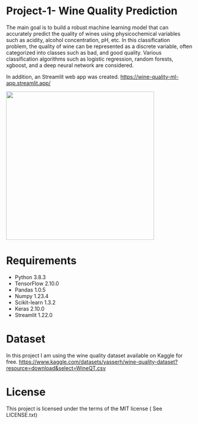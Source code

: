 # Project-1- Wine Quality Prediction
 
The main goal is to build a robust machine learning model that can accurately predict the quality of wines using physicochemical variables such as acidity, alcohol concentration, pH, etc. In this classification problem, the quality of wine can be represented as a discrete variable, often categorized into classes such as bad, and good quality. Various classification algorithms such as logistic regression, random forests, xgboost, and a deep neural network are considered.

In addition, an Streamlit web app was created.
https://wine-quality-ml-app.streamlit.app/

<img src="https://github.com/DrAdrianDC/Portfolio-for-Data-Science/assets/157868503/494fb084-796c-430b-9610-8c4d0da7632c" width="400">



# Requirements

* Python 3.8.3
* TensorFlow  2.10.0
* Pandas 1.0.5
* Numpy  1.23.4
* Scikit-learn 1.3.2
* Keras  2.10.0
* Streamlit 1.22.0

# Dataset

In this project I am using the wine quality dataset available on Kaggle for free.
https://www.kaggle.com/datasets/yasserh/wine-quality-dataset?resource=download&select=WineQT.csv

# License

This project is licensed under the terms of the MIT license ( See LICENSE.txt)

